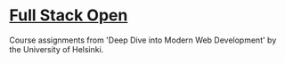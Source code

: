 # [Full Stack Open](https://fullstackopen.com/en/)

Course assignments from 'Deep Dive into Modern Web Development' by the University of Helsinki.